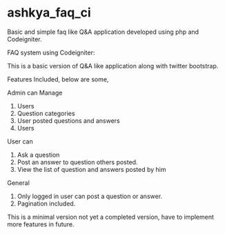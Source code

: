 ashkya_faq_ci
======

Basic and simple faq like Q&A application developed using php and Codeigniter.

FAQ system using Codeigniter:

This is a basic version of Q&A like application along with twitter bootstrap.

Features Included, below are some,

Admin can Manage 

1) Users<br/>
2) Question categories<br/>
3) User posted questions and answers<br/>
4) Users

User can

1) Ask a question<br/>
2) Post an answer to question others posted.<br/>
3) View the list of question and answers posted by him

General

1) Only logged in user can post a question or answer.<br/>
2) Pagination included.
 

This is a minimal version not yet a completed version, have to implement more features in future.
